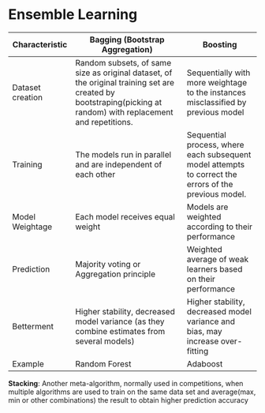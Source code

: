 # Ensemble Learning
Characteristic|Bagging (Bootstrap Aggregation)|Boosting
--------------|-------|--------
Dataset creation|Random subsets, of same size as original dataset, of the original training set are created by bootstraping(picking at random) with replacement and repetitions.|Sequentially with more weightage to the instances misclassified by previous model
Training|The models run in parallel and are independent of each other|Sequential process, where each subsequent model attempts to correct the errors of the previous model.
Model Weightage|Each model receives equal weight|Models are weighted according to their performance
Prediction|Majority voting or Aggregation principle|Weighted average of weak learners based on their performance
Betterment| Higher stability, decreased model variance (as they combine estimates from several models)|Higher stability, decreased model variance and bias, may increase over-fitting
Example|Random Forest|Adaboost

**Stacking**: Another meta-algorithm, normally used in competitions, when multiple algorithms are used to train on the same data set and average(max, min or other combinations) the result to obtain higher prediction accuracy
